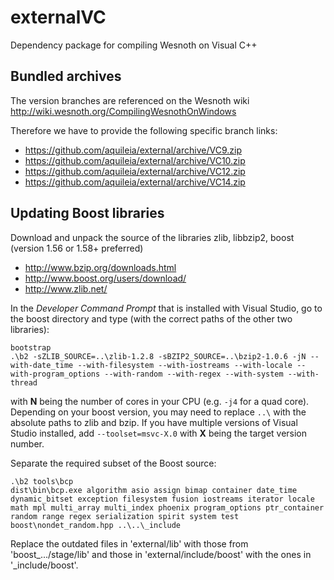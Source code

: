 # externalVC

Dependency package for compiling Wesnoth on Visual C++

## Bundled archives

The version branches are referenced on the Wesnoth wiki  
http://wiki.wesnoth.org/CompilingWesnothOnWindows

Therefore we have to provide the following specific branch links:
- https://github.com/aquileia/external/archive/VC9.zip
- https://github.com/aquileia/external/archive/VC10.zip
- https://github.com/aquileia/external/archive/VC12.zip
- https://github.com/aquileia/external/archive/VC14.zip


## Updating Boost libraries

Download and unpack the source of the libraries zlib, libbzip2, boost (version 1.56 or 1.58+ preferred)
* http://www.bzip.org/downloads.html
* http://www.boost.org/users/download/
* http://www.zlib.net/

In the *Developer Command Prompt* that is installed with Visual Studio, go to the boost directory and type (with the correct paths of the other two libraries):
```
bootstrap
.\b2 -sZLIB_SOURCE=..\zlib-1.2.8 -sBZIP2_SOURCE=..\bzip2-1.0.6 -jN --with-date_time --with-filesystem --with-iostreams --with-locale --with-program_options --with-random --with-regex --with-system --with-thread
```
with **N** being the number of cores in your CPU (e.g. `-j4` for a quad core).
Depending on your boost version, you may need to replace `..\` with the absolute paths to zlib and bzip.
If you have multiple versions of Visual Studio installed, add `--toolset=msvc-X.0` with **X** being the target version number.

Separate the required subset of the Boost source:
```
.\b2 tools\bcp
dist\bin\bcp.exe algorithm asio assign bimap container date_time dynamic_bitset exception filesystem fusion iostreams iterator locale math mpl multi_array multi_index phoenix program_options ptr_container random range regex serialization spirit system test boost\nondet_random.hpp ..\..\_include
```

Replace the outdated files in 'external/lib' with those from 'boost_.../stage/lib' and those in 'external/include/boost' with  the ones in '_include/boost'.
